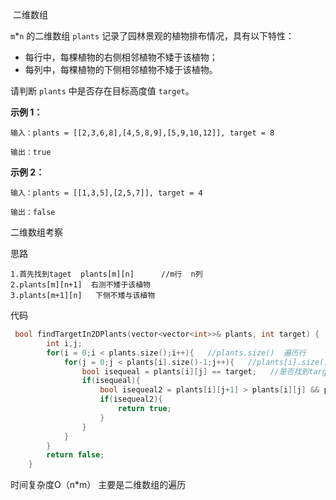 ​																			二维数组

`m`*`n` 的二维数组 `plants` 记录了园林景观的植物排布情况，具有以下特性：

- 每行中，每棵植物的右侧相邻植物不矮于该植物；
- 每列中，每棵植物的下侧相邻植物不矮于该植物。

请判断 `plants` 中是否存在目标高度值 `target`。

**示例 1：**

```
输入：plants = [[2,3,6,8],[4,5,8,9],[5,9,10,12]], target = 8

输出：true
```

**示例 2：**

```
输入：plants = [[1,3,5],[2,5,7]], target = 4

输出：false
```

二维数组考察



思路

```
1.首先找到taget  plants[m][n]      //m行  n列
2.plants[m][n+1]  右测不矮于该植物
3.plants[m+1][n]   下侧不矮与该植物    
```

代码

```c++
 bool findTargetIn2DPlants(vector<vector<int>>& plants, int target) {
        int i,j;
        for(i = 0;i < plants.size();i++){   //plants.size()  遍历行
            for(j = 0;j < plants[i].size()-1;j++){   //plants[i].size()-1  遍历列
                bool isequeal = plants[i][j] == target;   //是否找到target   
                if(isequeal){
                    bool isequeal2 = plants[i][j+1] > plants[i][j] && plants[i+1][j] > plants[i][j];   //target右侧和下侧  都 > target
                    if(isequeal2){
                        return true;
                    }
                }
            }
        }
        return false;
    }
```

时间复杂度O（n*m）                     主要是二维数组的遍历       